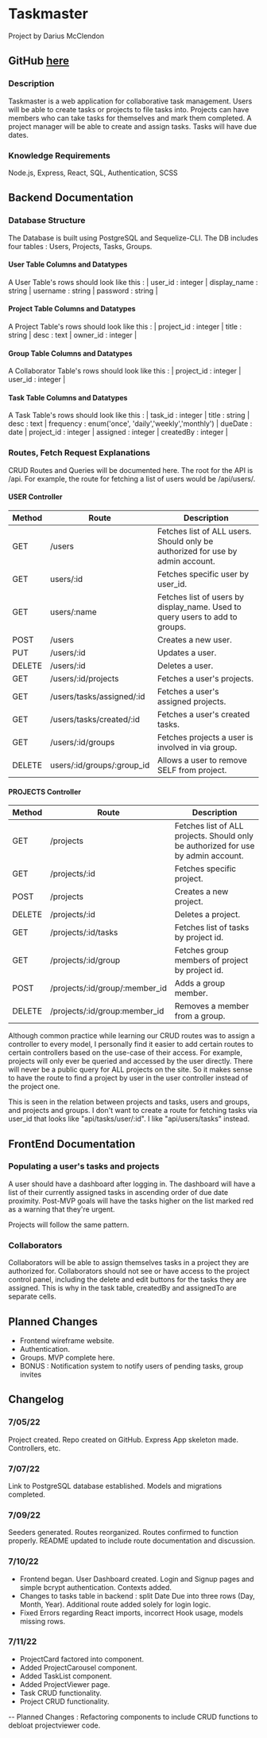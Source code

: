 # Taskmaster

 Project by Darius McClendon

## GitHub [here](https://github.com/dariusmcclendon/Taskmaster)

### Description

Taskmaster is a web application for collaborative task management. Users will be able to create tasks or projects to file tasks into. Projects can have members who can take tasks for themselves and mark them completed. A project manager will be able to create and assign tasks. Tasks will have due dates.

### Knowledge Requirements

Node.js, Express, React, SQL, Authentication, SCSS


## Backend Documentation
### Database Structure

The Database is built using PostgreSQL and Sequelize-CLI. The DB includes four tables : Users, Projects, Tasks, Groups. 

#### User Table Columns and Datatypes
A User Table's rows should look like this :
| user_id : integer | display_name : string | username : string | password : string |

#### Project Table Columns and Datatypes
A Project Table's rows should look like this :
| project_id : integer | title : string | desc : text | owner_id : integer | 

#### Group Table Columns and Datatypes
A Collaborator Table's rows should look like this : 
| project_id : integer | user_id : integer |

#### Task Table Columns and Datatypes
A Task Table's rows should look like this :
| task_id : integer | title : string | desc : text | frequency : enum('once', 'daily','weekly','monthly') | dueDate : date | project_id : integer | assigned : integer | createdBy : integer |

### Routes, Fetch Request Explanations

CRUD Routes and Queries will be documented here.
The root for the API is /api. For example, the route for fetching a list of users would be /api/users/.

#### USER Controller

| Method | Route | Description |
| ------ | ----- | ----------- |
| GET | /users | Fetches list of ALL users. Should only be authorized for use by admin account. |
| GET | users/:id | Fetches specific user by user_id. |
| GET | users/:name | Fetches list of users by display_name. Used to query users to add to groups. |
| POST | /users | Creates a new user. |
| PUT | /users/:id | Updates a user. | 
| DELETE | /users/:id | Deletes a user. |
| GET | /users/:id/projects | Fetches a user's projects. | 
| GET | /users/tasks/assigned/:id | Fetches a user's assigned projects. | 
| GET | /users/tasks/created/:id | Fetches a user's created tasks. |
| GET | /users/:id/groups | Fetches projects a user is involved in via group. |
| DELETE | users/:id/groups/:group_id | Allows a user to remove SELF from project. |

#### PROJECTS Controller

| Method | Route | Description |
| ------ | ----- | ----------- |
| GET | /projects | Fetches list of ALL projects. Should only be authorized for use by admin account. | 
| GET | /projects/:id | Fetches specific project. | 
| POST | /projects | Creates a new project. |
| DELETE | /projects/:id | Deletes a project. | 
| GET | /projects/:id/tasks | Fetches list of tasks by project id. | 
| GET | /projects/:id/group | Fetches group members of project by project id. | 
| POST | /projects/:id/group/:member_id | Adds a group member. | 
| DELETE | /projects/:id/group:member_id | Removes a member from a group. |  

Although common practice while learning our CRUD routes was to assign a controller to every model, I personally find it easier to add certain routes to certain controllers based on the use-case of their access. For example, projects will only ever be queried and accessed by the user directly. There will never be a public query for ALL projects on the site. So it makes sense to have the route to find a project by user in the user controller instead of the project one.

This is seen in the relation between projects and tasks, users and groups, and projects and groups. I don't want to create a route for fetching tasks via user_id that looks like "api/tasks/user/:id". I like "api/users/tasks" instead.



## FrontEnd Documentation

### Populating a user's tasks and projects

A user should have a dashboard after logging in. The dashboard will have a list of their currently assigned tasks in ascending order of due date proximity. Post-MVP goals will have the tasks higher on the list marked red as a warning that they're urgent.

Projects will follow the same pattern.

### Collaborators

Collaborators will be able to assign themselves tasks in a project they are authorized for. Collaborators should not see or have access to the project control panel, including the delete and edit buttons for the tasks they are assigned. This is why in the task table, createdBy and assignedTo are separate cells.

## Planned Changes

- Frontend wireframe website.
- Authentication.
- Groups. MVP complete here.
- BONUS : Notification system to notify users of pending tasks, group invites



## Changelog

### 7/05/22
Project created. Repo created on GitHub. Express App skeleton made. Controllers, etc.

### 7/07/22
Link to PostgreSQL database established. Models and migrations completed. 

### 7/09/22
Seeders generated. Routes reorganized. Routes confirmed to function properly. README updated to include route documentation and discussion.

### 7/10/22
 - Frontend began. User Dashboard created. Login and Signup pages and simple bcrypt authentication. Contexts added. 
 - Changes to tasks table in backend : split Date Due into three rows (Day, Month, Year). Additional route added solely for login logic.
 - Fixed Errors regarding React imports, incorrect Hook usage, models missing rows.

 ### 7/11/22
 - ProjectCard factored into component.
 - Added ProjectCarousel component.
 - Added TaskList component.
 - Added ProjectViewer page.
 - Task CRUD functionality.
 - Project CRUD functionality.

 -- Planned Changes : Refactoring components to include CRUD functions to debloat projectviewer code.







